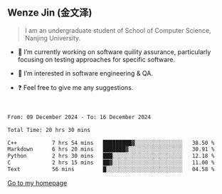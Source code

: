 ## Wenze Jin (金文泽)

> I am an undergraduate student of School of Computer Science, Nanjing University.

- 🔭 I’m currently working on software quility assurance, particularly focusing on testing approaches for specific software.
  
- 🌱 I’m interested in software engineering & QA.
  
- ❓ Feel free to give me any suggestions.  

<br>  

<!--START_SECTION:waka-->

```txt
From: 09 December 2024 - To: 16 December 2024

Total Time: 20 hrs 30 mins

C++           7 hrs 54 mins   █████████▓░░░░░░░░░░░░░░░   38.50 %
Markdown      6 hrs 20 mins   ███████▓░░░░░░░░░░░░░░░░░   30.91 %
Python        2 hrs 30 mins   ███░░░░░░░░░░░░░░░░░░░░░░   12.18 %
C             2 hrs 15 mins   ██▓░░░░░░░░░░░░░░░░░░░░░░   11.00 %
Text          56 mins         █░░░░░░░░░░░░░░░░░░░░░░░░   04.58 %
```

<!--END_SECTION:waka-->

<a href="https://wenzejin.github.io">Go to my homepage</a>

